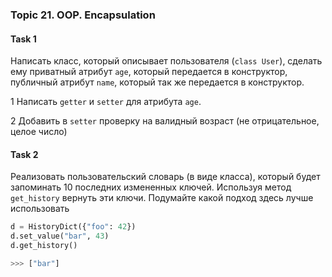 ### Topic 21. OOP. Encapsulation

#### Task 1

Написать класс, который описывает пользователя (`class User`), сделать ему
приватный атрибут `age`, который передается в конструктор, публичный атрибут `name`, который 
так же передается в конструктор.

1 Написать `getter` и `setter` для атрибута `age`. 

2 Добавить в `setter` проверку на валидный возраст (не отрицательное, целое число)


#### Task 2

Реализовать пользовательский словарь (в виде класса), который будет запоминать 
10 последних измененных ключей. Используя метод `get_history` вернуть эти ключи. Подумайте 
какой подход здесь лучше использовать

```python
d = HistoryDict({"foo": 42})
d.set_value("bar", 43)
d.get_history()

>>> ["bar"]
```
